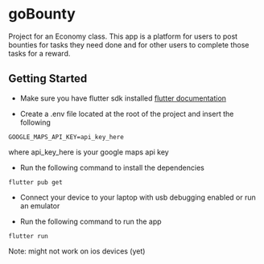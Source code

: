 # goBounty

Project for an Economy class.
This app is a platform for users to post bounties for tasks they need done and for other users to complete those tasks for a reward.

## Getting Started

- Make sure you have flutter sdk installed
[flutter documentation](https://flutter-ko.dev/get-started/install)

- Create a .env file located at the root of the project and insert the following
```
GOOGLE_MAPS_API_KEY=api_key_here
```
where api_key_here is your google maps api key

- Run the following command to install the dependencies
```
flutter pub get
```

- Connect your device to your laptop with usb debugging enabled or run an emulator

- Run the following command to run the app
```
flutter run
```

Note: might not work on ios devices (yet)
